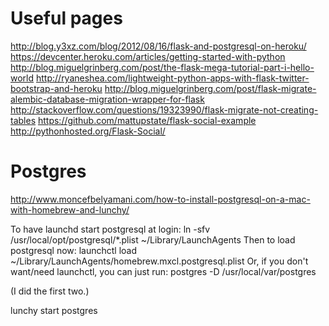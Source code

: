 # Useful pages

http://blog.y3xz.com/blog/2012/08/16/flask-and-postgresql-on-heroku/
https://devcenter.heroku.com/articles/getting-started-with-python
http://blog.miguelgrinberg.com/post/the-flask-mega-tutorial-part-i-hello-world
http://ryaneshea.com/lightweight-python-apps-with-flask-twitter-bootstrap-and-heroku
http://blog.miguelgrinberg.com/post/flask-migrate-alembic-database-migration-wrapper-for-flask
http://stackoverflow.com/questions/19323990/flask-migrate-not-creating-tables
https://github.com/mattupstate/flask-social-example
http://pythonhosted.org/Flask-Social/

# Postgres

http://www.moncefbelyamani.com/how-to-install-postgresql-on-a-mac-with-homebrew-and-lunchy/

To have launchd start postgresql at login:
    ln -sfv /usr/local/opt/postgresql/*.plist ~/Library/LaunchAgents
Then to load postgresql now:
    launchctl load ~/Library/LaunchAgents/homebrew.mxcl.postgresql.plist
Or, if you don't want/need launchctl, you can just run:
    postgres -D /usr/local/var/postgres

(I did the first two.)

lunchy start postgres
